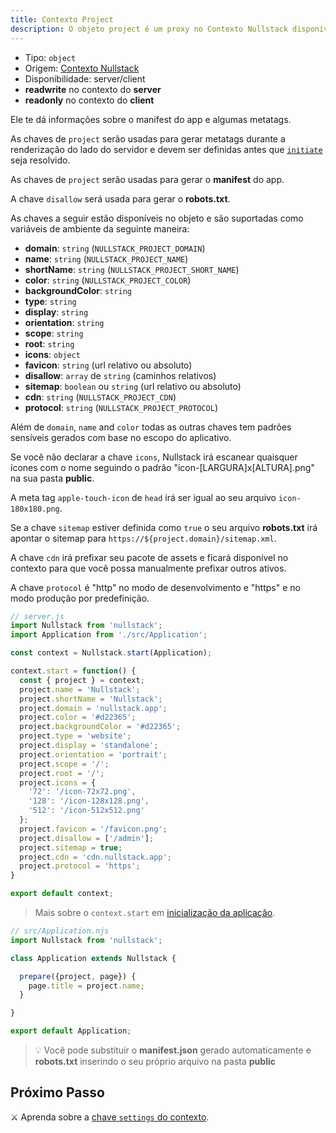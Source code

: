 ```yaml
---
title: Contexto Project
description: O objeto project é um proxy no Contexto Nullstack disponível em ambos client e server e te dá informações sobre o manifest do app e algumas metatags
---
```


- Tipo: `object`
- Origem: [Contexto Nullstack](/pt-br/contexto#----contexto-nullstack)
- Disponibilidade: server/client
- **readwrite** no contexto do **server**
- **readonly** no contexto do **client**

Ele te dá informações sobre o manifest do app e algumas metatags.

As chaves de `project` serão usadas para gerar metatags durante a renderização do lado do servidor e devem ser definidas antes que [`initiate`](/pt-br/ciclo-de-vida-full-stack) seja resolvido.

As chaves de `project` serão usadas para gerar o **manifest** do app.

A chave `disallow` será usada para gerar o **robots.txt**.

As chaves a seguir estão disponíveis no objeto e são suportadas como variáveis de ambiente da seguinte maneira:

- **domain**: `string` (`NULLSTACK_PROJECT_DOMAIN`)
- **name**: `string` (`NULLSTACK_PROJECT_NAME`)
- **shortName**: `string` (`NULLSTACK_PROJECT_SHORT_NAME`)
- **color**: `string` (`NULLSTACK_PROJECT_COLOR`)
- **backgroundColor**: `string`
- **type**: `string`
- **display**: `string`
- **orientation**: `string`
- **scope**: `string`
- **root**: `string`
- **icons**: `object`
- **favicon**: `string` (url relativo ou absoluto)
- **disallow**: `array` de `string` (caminhos relativos)
- **sitemap**: `boolean` ou `string` (url relativo ou absoluto)
- **cdn**: `string` (`NULLSTACK_PROJECT_CDN`)
- **protocol**: `string` (`NULLSTACK_PROJECT_PROTOCOL`)

Além de `domain`, `name` and `color` todas as outras chaves tem padrões sensíveis gerados com base no escopo do aplicativo.

Se você não declarar a chave `icons`, Nullstack irá escanear quaisquer ícones com o nome seguindo o padrão "icon-[LARGURA]x[ALTURA].png" na sua pasta **public**.

A meta tag `apple-touch-icon` de `head` irá ser igual ao seu arquivo `icon-180x180.png`.

Se a chave `sitemap` estiver definida como `true` o seu arquivo **robots.txt** irá apontar o sitemap para `https://${project.domain}/sitemap.xml`.

A chave `cdn` irá prefixar seu pacote de assets e ficará disponível no contexto para que você possa manualmente prefixar outros ativos.

A chave `protocol` é "http" no modo de desenvolvimento e "https" e no modo produção por predefinição.

```jsx
// server.js
import Nullstack from 'nullstack';
import Application from './src/Application';

const context = Nullstack.start(Application);

context.start = function() {
  const { project } = context;
  project.name = 'Nullstack';
  project.shortName = 'Nullstack';
  project.domain = 'nullstack.app';
  project.color = '#d22365';
  project.backgroundColor = '#d22365';
  project.type = 'website';
  project.display = 'standalone';
  project.orientation = 'portrait';
  project.scope = '/';
  project.root = '/';
  project.icons = {
    '72': '/icon-72x72.png',
    '128': '/icon-128x128.png',
    '512': '/icon-512x512.png'
  };
  project.favicon = '/favicon.png';
  project.disallow = ['/admin'];
  project.sitemap = true;
  project.cdn = 'cdn.nullstack.app';
  project.protocol = 'https';
}

export default context;
```

> Mais sobre o `context.start` em [inicialização da aplicação](/pt-br/inicializacao-da-aplicacao).

```jsx
// src/Application.njs
import Nullstack from 'nullstack';

class Application extends Nullstack {

  prepare({project, page}) {
    page.title = project.name;
  }

}

export default Application;
```

> 💡 Você pode substituir o **manifest.json** gerado automaticamente e **robots.txt** inserindo o seu próprio arquivo na pasta **public**

## Próximo Passo

⚔ Aprenda sobre a [chave `settings` do contexto](/pt-br/contexto-settings).